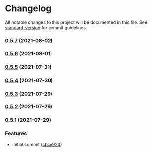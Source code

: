 # Changelog

All notable changes to this project will be documented in this file. See [standard-version](https://github.com/conventional-changelog/standard-version) for commit guidelines.

### [0.5.7](https://github.com/trb-a/cumalis-lisp/compare/v0.5.6...v0.5.7) (2021-08-02)

### [0.5.6](https://github.com/trb-a/cumalis-lisp/compare/v0.5.5...v0.5.6) (2021-08-01)

### [0.5.5](https://github.com/trb-a/cumalis-lisp/compare/v0.5.4...v0.5.5) (2021-07-31)

### [0.5.4](https://github.com/trb-a/cumalis-lisp/compare/v0.5.3...v0.5.4) (2021-07-30)

### [0.5.3](https://github.com/trb-a/cumalis-lisp/compare/v0.5.2...v0.5.3) (2021-07-29)

### [0.5.2](https://github.com/trb-a/cumalis-lisp/compare/v0.5.1...v0.5.2) (2021-07-29)

### 0.5.1 (2021-07-29)


### Features

* initial commit ([cbce924](https://github.com/trb-a/cumalis-lisp/commit/cbce924e2e73fc1e99a972691b5007958f962e25))
